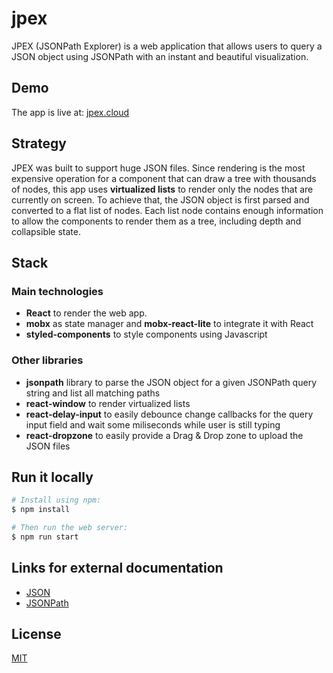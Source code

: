 # jpex

JPEX (JSONPath Explorer) is a web application that allows users to query a JSON object using JSONPath with an instant and beautiful visualization.

## Demo

The app is live at: [jpex.cloud](https://jpex.cloud/)

## Strategy

JPEX was built to support huge JSON files. Since rendering is the most expensive operation for a component that can draw a tree with thousands of nodes, this app uses **virtualized lists** to render only the nodes that are currently on screen. To achieve that, the JSON object is first parsed and converted to a flat list of nodes. Each list node contains enough information to allow the components to render them as a tree, including depth and collapsible state.

## Stack

### Main technologies

* **React** to render the web app.
* **mobx** as state manager and **mobx-react-lite** to integrate it with React
* **styled-components** to style components using Javascript

### Other libraries

* **jsonpath** library to parse the JSON object for a given JSONPath query string and list all matching paths
* **react-window** to render virtualized lists
* **react-delay-input** to easily debounce change callbacks for the query input field and wait some miliseconds while user is still typing
* **react-dropzone** to easily provide a Drag & Drop zone to upload the JSON files

## Run it locally

```bash
# Install using npm:
$ npm install

# Then run the web server:
$ npm run start
```

## Links for external documentation

* [JSON](https://www.json.org/)
* [JSONPath](https://restfulapi.net/json-jsonpath/)

## License

[MIT](LICENSE)
